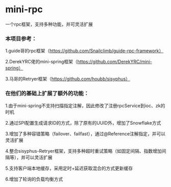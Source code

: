 # mini-rpc
一个rpc框架，支持多种功能，并可灵活扩展

### 本项目参考：

1.guide哥的rpc框架（https://github.com/Snailclimb/guide-rpc-framework）

2.DerekYRC佬的mini-spring框架（https://github.com/DerekYRC/mini-spring）

3.马哥的Retryer框架（https://github.com/houbb/sisyphus）



### 在他们的基础上扩展了额外的功能：

1.由于mini-spring不支持扫描指定注解，因此修改了注册rpcService到ioc、zk的时机

2.通过SPI配置生成请求ID的方式，除了原有的UUID外，增加了Snowflake方式

3.增加了多种容错策略（failover、failfast），通过@Reference注解指定，并可以灵活扩展

4.整合sisyphus-Retryer框架，支持多种超时重试策略（如固定间隔、指数增加间隔等），并可以灵活扩展

5.支持客户端本地缓存，采用定时+延迟获取混合的方式更新缓存

6.增加了轮询的负载均衡方式
